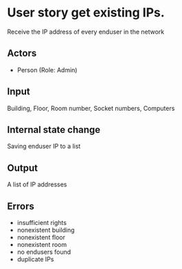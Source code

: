 # User story get existing IPs.

Receive the IP address of every enduser in the network 

## Actors

* Person (Role: Admin)

## Input

Building, Floor, Room number, Socket numbers, Computers

## Internal state change

Saving enduser IP to a list

## Output 

A list of IP addresses

## Errors

* insufficient rights
* nonexistent building
* nonexistent floor
* nonexistent room
* no endusers found
* duplicate IPs